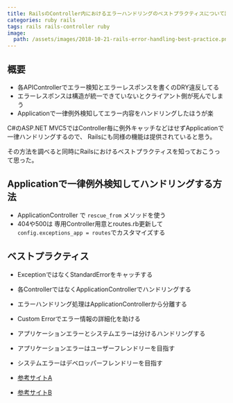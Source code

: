 ```yaml
---
title: RailsのController内におけるエラーハンドリングのベストプラクティスについて調べてみた
categories: ruby rails
tags: rails rails-controller ruby
image:
  path: /assets/images/2018-10-21-rails-error-handling-best-practice.png
---
```

## 概要

- 各APIControllerでエラー検知とエラーレスポンスを書くのDRY違反してる
- エラーレスポンスは構造が統一できていないとクライアント側が死んでしまう
- Applicationで一律例外検知してエラー内容をハンドリングしたほうが楽

C#のASP.NET MVC5ではController毎に例外キャッチなどはせずApplicationで一律ハンドリングするので、
Railsにも同様の機能は提供されていると思う。

その方法を調べると同時にRailsにおけるベストプラクティスを知っておこうって思った。

## Applicationで一律例外検知してハンドリングする方法

- ApplicationController で `rescue_from` メソッドを使う
- 404や500は 専用Controller用意とroutes.rb更新して`config.exceptions_app = routes`でカスタマイズする

## ベストプラクティス

- ExceptionではなくStandardErrorをキャッチする
- 各ControllerではなくApplicationControllerでハンドリングする
- エラーハンドリング処理はApplicationControllerから分離する
- Custom Errorでエラー情報の詳細化を助ける
- アプリケーションエラーとシステムエラーは分けるハンドリングする
- アプリケーションエラーはユーザーフレンドリーを目指す
- システムエラーはデベロッパーフレンドリーを目指す


- [参考サイトA](https://medium.com/rails-ember-beyond/error-handling-in-rails-the-modular-way-9afcddd2fe1b)
- [参考サイトB](https://qiita.com/jnchito/items/3ef95ea144ed15df3637)
